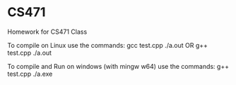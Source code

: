 # CS471
Homework for CS471 Class

To compile on Linux use the commands:
  gcc test.cpp
  ./a.out
 OR
  g++ test.cpp
  ./a.out
  
To compile and Run on windows (with mingw w64) use the commands:
  g++ test.cpp
  ./a.exe

